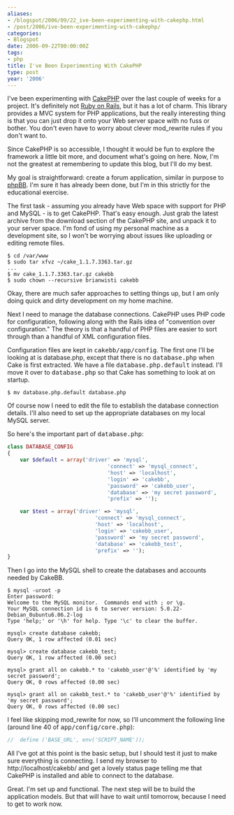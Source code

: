 ```yaml
---
aliases:
- /blogspot/2006/09/22_ive-been-experimenting-with-cakephp.html
- /post/2006/ive-been-experimenting-with-cakephp/
categories:
- Blogspot
date: 2006-09-22T00:00:00Z
tags:
- php
title: I've Been Experimenting With CakePHP
type: post
year: '2006'
---
```

I've been experimenting with <a href="http://cakephp.org/">CakePHP</a> over the last couple of weeks for a project. It's definitely not <a href="http://rubyonrails.com/">Ruby on Rails</a>, but it has a lot of charm. This library provides a MVC system for PHP applications, but the really interesting thing is that you can just drop it onto your Web server space with no fuss or bother. You don't even have to worry about clever mod_rewrite rules if you don't want to.
<!--more-->

Since CakePHP is so accessible, I thought it would be fun to explore the framework a little bit more, and document what's going on here. Now, I'm not the greatest at remembering to update this blog, but I'll do my best.

My goal is straightforward: create a forum application, similar in purpose to <a href="http://www.phpbb.com/">phpBB</a>. I'm sure it has already been done, but I'm in this strictly for the educational exercise.

The first task - assuming you already have Web space with support for PHP and MySQL - is to get CakePHP. That's easy enough. Just grab the latest archive from the download section of the CakePHP site, and unpack it to your server space. I'm fond of using my personal machine as a development site, so I won't be worrying about issues like uploading or editing remote files.

    $ cd /var/www
    $ sudo tar xfvz ~/cake_1.1.7.3363.tar.gz
    ...
    $ mv cake_1.1.7.3363.tar.gz cakebb
    $ sudo chown --recursive brianwisti cakebb

Okay, there are much safer approaches to setting things up, but I am only doing quick and dirty development on my home machine.

Next I need to manage the database connections. CakePHP uses PHP code for configuration, following along with the Rails idea of "convention over configuration." The theory is that a handful of PHP files are easier to sort through than a handful of XML configuration files.

Configuration files are kept in <tt>cakebb/app/config</tt>. The first one I'll be looking at is database.php, except that there is no <tt>database.php</tt> when Cake is first extracted. We have a file <tt>database.php.default</tt> instead. I'll move it over to <tt>database.php</tt> so that Cake has something to look at on startup.

    $ mv database.php.default database.php

Of course now I need to edit the file to establish the database connection details. I'll also need to set up the appropriate databases on my local MySQL server.

So here's the important part of <tt>database.php</tt>:

~~~php
class DATABASE_CONFIG
{
    var $default = array('driver' => 'mysql',
                                'connect' => 'mysql_connect',
                                'host' => 'localhost',
                                'login' => 'cakebb',
                                'password' => 'cakebb_user',
                                'database' => 'my secret password',
                                'prefix' => '');

    var $test = array('driver' => 'mysql',
                            'connect' => 'mysql_connect',
                            'host' => 'localhost',
                            'login' => 'cakebb_user',
                            'password' => 'my secret password',
                            'database' => 'cakebb_test',
                            'prefix' => '');
}
~~~

Then I go into the MySQL shell to create the databases and accounts needed by CakeBB.

    $ mysql -uroot -p
    Enter password:
    Welcome to the MySQL monitor.  Commands end with ; or \g.
    Your MySQL connection id is 6 to server version: 5.0.22-Debian_0ubuntu6.06.2-log
    Type 'help;' or '\h' for help. Type '\c' to clear the buffer.

    mysql> create database cakebb;
    Query OK, 1 row affected (0.01 sec)

    mysql> create database cakebb_test;
    Query OK, 1 row affected (0.00 sec)

    mysql> grant all on cakebb.* to 'cakebb_user'@'%' identified by 'my secret password';
    Query OK, 0 rows affected (0.00 sec)

    mysql> grant all on cakebb_test.* to 'cakebb_user'@'%' identified by 'my secret password';
    Query OK, 0 rows affected (0.00 sec)

I feel like skipping mod_rewrite for now, so I'll uncomment the following line (around line 40 of <tt>app/config/core.php</tt>):

~~~php
//  define ('BASE_URL', env('SCRIPT_NAME'));
~~~

All I've got at this point is the basic setup, but I should test it just to make sure everything is connecting. I send my browser to http://localhost/cakebb/ and get a lovely status page telling me that CakePHP is installed and able to connect to the database.

Great. I'm set up and functional. The next step will be to build the application models. But that will have to wait until tomorrow, because I need to get to work now.

